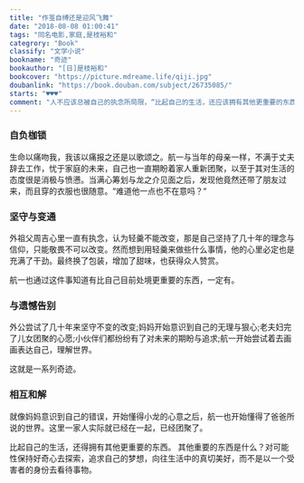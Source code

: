 ```yaml
---
title: "作茧自缚还是迎风飞舞"
date: "2018-08-08 01:00:41"
tags: "同名电影,家庭,是枝裕和"
categrory: "Book"
classify: "文学小说"
bookname: "奇迹"
bookauthor: "[日]是枝裕和"
bookcover: "https://picture.mdreame.life/qiji.jpg"
doubanlink: "https://book.douban.com/subject/26735085/"
starts: "♥♥♥"
comment: "人不应该总被自己的执念所局限，“比起自己的生活，还应该拥有其他更重要的东西”。所谓奇迹就是事情一如往常，而心态悄然变化，最终怀着美好的向往与期盼，与自己和解。"
---
```



### 自负枷锁
生命以痛吻我，我该以痛报之还是以歌颂之。航一与当年的母亲一样，不满于丈夫辞去工作，忧于家庭的未来，自己也一直期盼着家人重新团聚，以至于其对生活的态度很是消极与愤懑。当满心筹划与龙之介见面之后，发现他竟然还带了朋友过来，而且穿的衣服也很随意。“难道他一点也不在意吗？“

### 坚守与变通
外祖父周吉心里一直有执念，认为轻羹不能改变，那是自己坚持了几十年的理念与信仰，只能敬畏不可以改变。然而想到用轻羹来做些什么事情，他的心里必定也是充满了干劲。最终换了包装，增加了甜味，也获得众人赞赏。

航一也通过这件事知道有比自己目前处境更重要的东西，一定有。

### 与遗憾告别
外公尝试了几十年来坚守不变的改变;妈妈开始意识到自己的无理与狠心;老夫妇完了儿女团聚的心愿;小伙伴们都纷纷有了对未来的期盼与追求;航一开始尝试着去画画表达自己，理解世界。

这就是一系列奇迹。

### 相互和解
就像妈妈意识到自己的错误，开始懂得小龙的心意之后，航一也开始懂得了爸爸所说的世界。这里一家人实际就已经在一起，已经团聚了。

比起自己的生活，还得拥有其他更重要的东西。
其他重要的东西是什么？对可能性保持好奇心去探索，追求自己的梦想，向往生活中的真切美好，而不是以一个受害者的身份去看待事物。